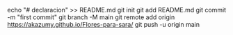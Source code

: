 echo "# declaracion" >> README.md
git init
git add README.md
git commit -m "first commit"
git branch -M main
git remote add origin https://akazumy.github.io/Flores-para-sara/
git push -u origin main